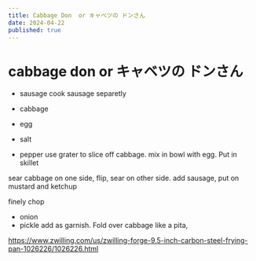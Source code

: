 ```yaml
---
title: Cabbage Don  or キャベツの ドンさん 
date: 2024-04-22
published: true
---
```


# cabbage don  or キャベツの ドンさん 


* sausage
cook sausage separetly 

* cabbage
* egg
* salt
* pepper
use grater to slice off cabbage. mix in bowl with egg. 
Put in skillet

sear cabbage on one side, flip, sear on other side. 
add sausage, put on mustard and ketchup


finely chop 

* onion
* pickle
add as garnish. Fold over cabbage like a pita, 



https://www.zwilling.com/us/zwilling-forge-9.5-inch-carbon-steel-frying-pan-1026226/1026226.html


